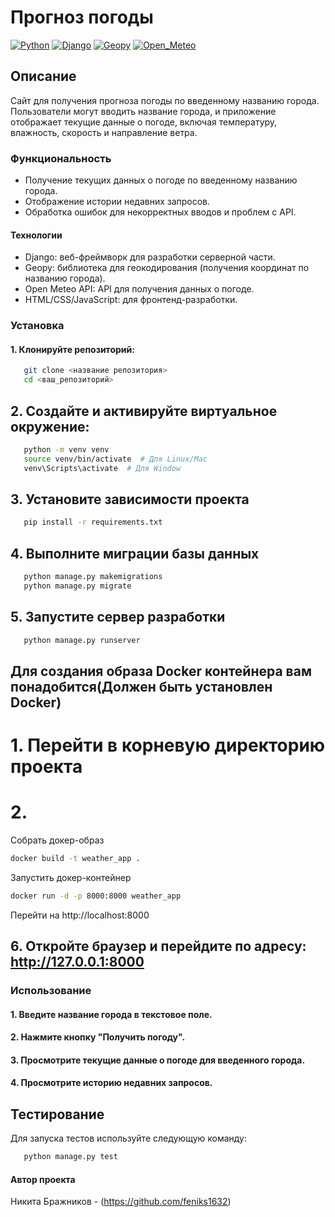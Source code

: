 # Прогноз погоды
[![Python](https://img.shields.io/badge/-Python-464646?style=flat-square&logo=Python)](https://www.python.org/)
[![Django](https://img.shields.io/badge/-Django-464646?style=flat-square&logo=Django)](https://www.djangoproject.com/)
[![Geopy](https://img.shields.io/badge/-Geopy-464646?style=flat-square&logo=Geopy)](https://geopy.readthedocs.io/en/stable/index.html)
[![Open_Meteo](https://img.shields.io/badge/-Open_meteo-464646?style=flat-square&logo=Open_meteo)](https://open-meteo.com/)
## Описание
Сайт для получения прогноза погоды по введенному названию города. Пользователи могут вводить название города, и приложение отображает текущие данные о погоде, включая температуру, влажность, скорость и направление ветра.

### Функциональность

- Получение текущих данных о погоде по введенному названию города.
- Отображение истории недавних запросов.
- Обработка ошибок для некорректных вводов и проблем с API.

#### Технологии

- Django: веб-фреймворк для разработки серверной части.
- Geopy: библиотека для геокодирования (получения координат по названию города).
- Open Meteo API: API для получения данных о погоде.
- HTML/CSS/JavaScript: для фронтенд-разработки.

### Установка

#### 1. Клонируйте репозиторий:

```bash
   git clone <название репозитория>
   cd <ваш_репозиторий>
```
## 2. Создайте и активируйте виртуальное окружение:
```bash
   python -m venv venv
   source venv/bin/activate  # Для Linux/Mac
   venv\Scripts\activate  # Для Window
```

## 3. Установите зависимости проекта
```bash
   pip install -r requirements.txt
```

## 4. Выполните миграции базы данных
```bash
   python manage.py makemigrations
   python manage.py migrate
```

## 5. Запустите сервер разработки
```bash
   python manage.py runserver
```


## Для создания образа Docker контейнера вам понадобится(Должен быть установлен Docker)

# 1. Перейти в корневую директорию проекта
# 2. 
Собрать докер-образ
```bash
docker build -t weather_app .
```
Запустить докер-контейнер
```bash
docker run -d -p 8000:8000 weather_app
```
Перейти на http://localhost:8000

## 6. Откройте браузер и перейдите по адресу: http://127.0.0.1:8000

### Использование
#### 1. Введите название города в текстовое поле.
#### 2. Нажмите кнопку "Получить погоду".
#### 3. Просмотрите текущие данные о погоде для введенного города.
#### 4. Просмотрите историю недавних запросов.

## Тестирование
Для запуска тестов используйте следующую команду:
```bash
   python manage.py test
```

#### Автор проекта

Никита Бражников - (https://github.com/feniks1632)
